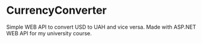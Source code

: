 ﻿# CurrencyConverter

Simple WEB API to convert USD to UAH and vice versa. Made with ASP.NET WEB API for my university course.
